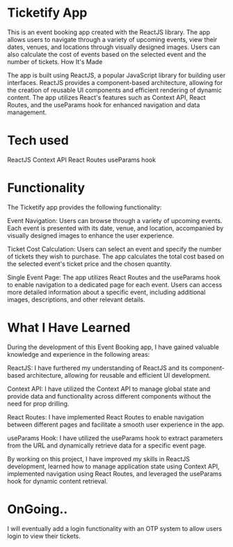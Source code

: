 # Ticketify App

This is an event booking app created with the ReactJS library. The app allows users to navigate through a variety of upcoming events, view their dates, venues, and locations through visually designed images. Users can also calculate the cost of events based on the selected event and the number of tickets.
How It's Made

The app is built using ReactJS, a popular JavaScript library for building user interfaces. ReactJS provides a component-based architecture, allowing for the creation of reusable UI components and efficient rendering of dynamic content. The app utilizes React's features such as Context API, React Routes, and the useParams hook for enhanced navigation and data management.

# Tech used

ReactJS
Context API
React Routes
useParams hook

# Functionality

The Ticketify app provides the following functionality:

Event Navigation: Users can browse through a variety of upcoming events. Each event is presented with its date, venue, and location, accompanied by visually designed images to enhance the user experience.

Ticket Cost Calculation: Users can select an event and specify the number of tickets they wish to purchase. The app calculates the total cost based on the selected event's ticket price and the chosen quantity.

Single Event Page: The app utilizes React Routes and the useParams hook to enable navigation to a dedicated page for each event. Users can access more detailed information about a specific event, including additional images, descriptions, and other relevant details.

# What I Have Learned

During the development of this Event Booking app, I have gained valuable knowledge and experience in the following areas:

ReactJS: I have furthered my understanding of ReactJS and its component-based architecture, allowing for reusable and efficient UI development.

Context API: I have utilized the Context API to manage global state and provide data and functionality across different components without the need for prop drilling.

React Routes: I have implemented React Routes to enable navigation between different pages and facilitate a smooth user experience in the app.

useParams Hook: I have utilized the useParams hook to extract parameters from the URL and dynamically retrieve data for a specific event page.

By working on this project, I have improved my skills in ReactJS development, learned how to manage application state using Context API, implemented navigation using React Routes, and leveraged the useParams hook for dynamic content retrieval.

# OnGoing..
I will eventually add a login functionality with an OTP system to allow users login to view their tickets.
